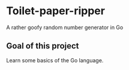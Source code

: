 # Toilet-paper-ripper
A rather goofy random number generator in Go

## Goal of this project
Learn some basics of the Go language.
